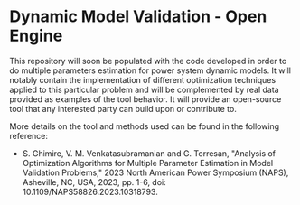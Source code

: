 # Dynamic Model Validation - Open Engine

This repository will soon be populated with the code developed in order to do multiple parameters estimation for power system dynamic models. It will notably contain the implementation of different optimization techniques applied to this particular problem and will be complemented by real data provided as examples of the tool behavior.
It will provide an open-source tool that any interested party can build upon or contribute to.

More details on the tool and methods used can be found in the following reference:
* S. Ghimire, V. M. Venkatasubramanian and G. Torresan, "Analysis of Optimization Algorithms for Multiple Parameter Estimation in Model Validation Problems," 2023 North American Power Symposium (NAPS), Asheville, NC, USA, 2023, pp. 1-6, doi: 10.1109/NAPS58826.2023.10318793.

